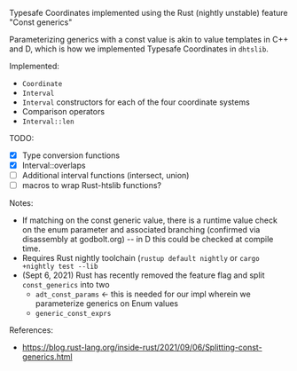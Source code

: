 Typesafe Coordinates implemented using the Rust (nightly unstable) feature "Const generics"

Parameterizing generics with a const value is akin to value templates in C++ and D,
which is how we implemented Typesafe Coordinates in `dhtslib`.

Implemented:
 - `Coordinate`
 - `Interval`
 - `Interval` constructors for each of the four coordinate systems
 - Comparison operators
 - `Interval::len`

TODO:
 - [x] Type conversion functions
 - [x] Interval::overlaps
 - [ ] Additional interval functions (intersect, union)
 - [ ] macros to wrap Rust-htslib functions?

Notes:
 - If matching on the const generic value, there is a runtime value check on the enum parameter and associated branching (confirmed via disassembly at godbolt.org) -- in D this could be checked at compile time.
 - Requires Rust nightly toolchain (`rustup default nightly` or `cargo +nightly test --lib`
 - (Sept 6, 2021) Rust has recently removed the feature flag and split `const_generics` into two
   * `adt_const_params` <- this is needed for our impl wherein we parameterize generics on Enum values
   * `generic_const_exprs`



References:
 - https://blog.rust-lang.org/inside-rust/2021/09/06/Splitting-const-generics.html
